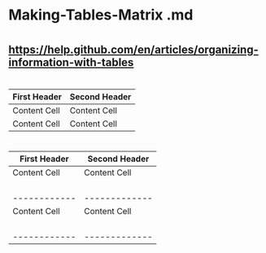 # Making-Tables-Matrix .md
#
## https://help.github.com/en/articles/organizing-information-with-tables
#

| First Header | Second Header |
| ------------ | ------------- |
| Content Cell | Content Cell  |
| Content Cell | Content Cell  |

#

| First Header | Second Header |
| ------------ | ------------- |
| Content Cell | Content Cell  |
|              |               |
|              |               |
|              |               |
|              |               |
| ------------ | ------------- |
| Content Cell | Content Cell  |
|              |               |
|              |               |
|              |               |
|              |               |
| ------------ | ------------- |



